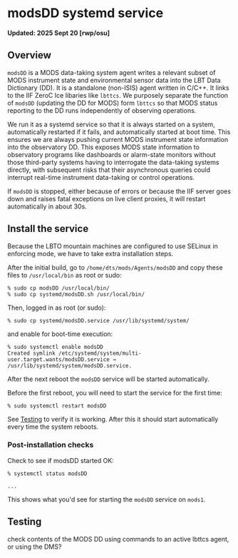 # modsDD systemd service

**Updated: 2025 Sept 20 [rwp/osu]**

## Overview

`modsDD` is a MODS data-taking system agent writes a relevant subset
of MODS instrument state and environmental sensor data into the LBT
Data Dictionary (DD).  It is a standalone (non-ISIS) agent written in
C/C++.  It links to the IIF ZeroC Ice libaries like `lbttcs`.  We
purposely separate the function of `modsDD` (updating the DD for MODS)
form `lbttcs` so that MODS status reporting to the DD runs
independently of observing operations.

We run it as a systemd service so that it is always started on a
system, automatically restarted if it fails, and automatically started
at boot time.  This ensures we are always pushing current MODS instrument
state information into the observatory DD.  This exposes MODS state
information to observatory programs like dashboards or alarm-state
monitors without those third-party systems having to interrogate
the data-taking systems directly, with subsequent risks that their
asynchronous queries could interrupt real-time instrument data-taking
or control operations.

If `modsDD` is stopped, either because of errors or because the IIF
server goes down and raises fatal exceptions on live client proxies,
it will restart automatically in about 30s.


## Install the service

Because the LBTO mountain machines are configured to use SELinux in
enforcing mode, we have to take extra installation steps.

After the initial build, go to `/home/dts/mods/Agents/modsDD` and copy these files to `/usr/local/bin` as root or sudo:
```
% sudo cp modsDD /usr/local/bin/
% sudo cp systemd/modsDD.sh /usr/local/bin/
```
Then, logged in as root (or sudo):
```
% sudo cp systemd/modsDD.service /usr/lib/systemd/system/
```
and enable for boot-time execution:
```
% sudo systemctl enable modsDD
Created symlink /etc/systemd/system/multi-user.target.wants/modsDD.service → /usr/lib/systemd/system/modsDD.service.
```
After the next reboot the `modsDD` service will be started automatically. 

Before the first reboot, you will need to start the service for the first time:
```
% sudo systemctl restart modsDD
```
See [Testing](#Testing) to verify it is working.  After this it should start
automatically every time the system reboots.

### Post-installation checks

Check to see if modsDD started OK:
```
% systemctl status modsDD

...

```
This shows what you'd see for starting the `modsDD` service on `mods1`.

## Testing

check contents of the MODS DD using commands to an active lbttcs agent, or
using the DMS?
